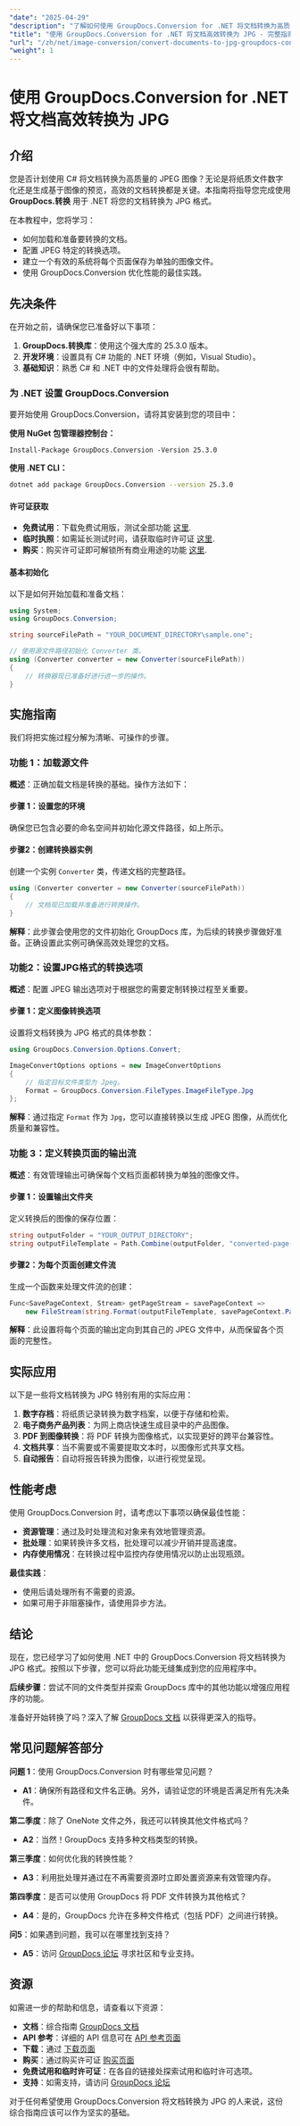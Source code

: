 ```yaml
---
"date": "2025-04-29"
"description": "了解如何使用 GroupDocs.Conversion for .NET 将文档转换为高质量的 JPEG 图像。本指南涵盖加载、转换选项和保存步骤。"
"title": "使用 GroupDocs.Conversion for .NET 将文档高效转换为 JPG - 完整指南"
"url": "/zh/net/image-conversion/convert-documents-to-jpg-groupdocs-conversion-net/"
"weight": 1
---
```


# 使用 GroupDocs.Conversion for .NET 将文档高效转换为 JPG

## 介绍
您是否计划使用 C# 将文档转换为高质量的 JPEG 图像？无论是将纸质文件数字化还是生成基于图像的预览，高效的文档转换都是关键。本指南将指导您完成使用 **GroupDocs.转换** 用于 .NET 将您的文档转换为 JPG 格式。

在本教程中，您将学习：
- 如何加载和准备要转换的文档。
- 配置 JPEG 特定的转换选项。
- 建立一个有效的系统将每个页面保存为单独的图像文件。
- 使用 GroupDocs.Conversion 优化性能的最佳实践。

## 先决条件
在开始之前，请确保您已准备好以下事项：
1. **GroupDocs.转换库**：使用这个强大库的 25.3.0 版本。
2. **开发环境**：设置具有 C# 功能的 .NET 环境（例如，Visual Studio）。
3. **基础知识**：熟悉 C# 和 .NET 中的文件处理将会很有帮助。

### 为 .NET 设置 GroupDocs.Conversion
要开始使用 GroupDocs.Conversion，请将其安装到您的项目中：

**使用 NuGet 包管理器控制台：**
```plaintext
Install-Package GroupDocs.Conversion -Version 25.3.0
```

**使用 .NET CLI：**
```bash
dotnet add package GroupDocs.Conversion --version 25.3.0
```

#### 许可证获取
- **免费试用**：下载免费试用版，测试全部功能 [这里](https://releases。groupdocs.com/conversion/net/).
- **临时执照**：如需延长测试时间，请获取临时许可证 [这里](https://purchase。groupdocs.com/temporary-license/).
- **购买**：购买许可证即可解锁所有商业用途的功能 [这里](https://purchase。groupdocs.com/buy).

#### 基本初始化
以下是如何开始加载和准备文档：
```csharp
using System;
using GroupDocs.Conversion;

string sourceFilePath = "YOUR_DOCUMENT_DIRECTORY\sample.one";

// 使用源文件路径初始化 Converter 类。
using (Converter converter = new Converter(sourceFilePath))
{
    // 转换器现已准备好进行进一步的操作。
}
```
## 实施指南
我们将把实施过程分解为清晰、可操作的步骤。

### 功能 1：加载源文件
**概述**：正确加载文档是转换的基础。操作方法如下：

#### 步骤 1：设置您的环境
确保您已包含必要的命名空间并初始化源文件路径，如上所示。

#### 步骤2：创建转换器实例
创建一个实例 `Converter` 类，传递文档的完整路径。
```csharp
using (Converter converter = new Converter(sourceFilePath))
{
    // 文档现已加载并准备进行转换操作。
}
```
**解释**：此步骤会使用您的文件初始化 GroupDocs 库，为后续的转换步骤做好准备。正确设置此实例可确保高效处理您的文档。

### 功能2：设置JPG格式的转换选项
**概述**：配置 JPEG 输出选项对于根据您的需要定制转换过程至关重要。

#### 步骤 1：定义图像转换选项
设置将文档转换为 JPG 格式的具体参数：
```csharp
using GroupDocs.Conversion.Options.Convert;

ImageConvertOptions options = new ImageConvertOptions
{
    // 指定目标文件类型为 Jpeg。
    Format = GroupDocs.Conversion.FileTypes.ImageFileType.Jpg
};
```
**解释**：通过指定 `Format` 作为 `Jpg`，您可以直接转换以生成 JPEG 图像，从而优化质量和兼容性。

### 功能 3：定义转换页面的输出流
**概述**：有效管理输出可确保每个文档页面都转换为单独的图像文件。

#### 步骤 1：设置输出文件夹
定义转换后的图像的保存位置：
```csharp
string outputFolder = "YOUR_OUTPUT_DIRECTORY";
string outputFileTemplate = Path.Combine(outputFolder, "converted-page-{0}.jpg");
```

#### 步骤2：为每个页面创建文件流
生成一个函数来处理文件流的创建：
```csharp
Func<SavePageContext, Stream> getPageStream = savePageContext => 
    new FileStream(string.Format(outputFileTemplate, savePageContext.Page), FileMode.Create);
```
**解释**：此设置将每个页面的输出定向到其自己的 JPEG 文件中，从而保留各个页面的完整性。

## 实际应用
以下是一些将文档转换为 JPG 特别有用的实际应用：
1. **数字存档**：将纸质记录转换为数字档案，以便于存储和检索。
2. **电子商务产品列表**：为网上商店快速生成目录中的产品图像。
3. **PDF 到图像转换**：将 PDF 转换为图像格式，以实现更好的跨平台兼容性。
4. **文档共享**：当不需要或不需要提取文本时，以图像形式共享文档。
5. **自动报告**：自动将报告转换为图像，以进行视觉呈现。

## 性能考虑
使用 GroupDocs.Conversion 时，请考虑以下事项以确保最佳性能：
- **资源管理**：通过及时处理流和对象来有效地管理资源。
- **批处理**：如果转换许多文档，批处理可以减少开销并提高速度。
- **内存使用情况**：在转换过程中监控内存使用情况以防止出现瓶颈。

**最佳实践**：
- 使用后请处理所有不需要的资源。
- 如果可用于非阻塞操作，请使用异步方法。

## 结论
现在，您已经学习了如何使用 .NET 中的 GroupDocs.Conversion 将文档转换为 JPG 格式。按照以下步骤，您可以将此功能无缝集成到您的应用程序中。 

**后续步骤**：尝试不同的文件类型并探索 GroupDocs 库中的其他功能以增强应用程序的功能。

准备好开始转换了吗？深入了解 [GroupDocs 文档](https://docs.groupdocs.com/conversion/net/) 以获得更深入的指导。

## 常见问题解答部分
**问题 1**：使用 GroupDocs.Conversion 时有哪些常见问题？
- **A1**：确保所有路径和文件名正确。另外，请验证您的环境是否满足所有先决条件。

**第二季度**：除了 OneNote 文件之外，我还可以转换其他文件格式吗？
- **A2**：当然！GroupDocs 支持多种文档类型的转换。

**第三季度**：如何优化我的转换性能？
- **A3**：利用批处理并通过在不再需要资源时立即处置资源来有效管理内存。

**第四季度**：是否可以使用 GroupDocs 将 PDF 文件转换为其他格式？
- **A4**：是的，GroupDocs 允许在多种文件格式（包括 PDF）之间进行转换。

**问5**：如果遇到问题，我可以在哪里找到支持？
- **A5**：访问 [GroupDocs 论坛](https://forum.groupdocs.com/c/conversion/10) 寻求社区和专业支持。

## 资源
如需进一步的帮助和信息，请查看以下资源：
- **文档**：综合指南 [GroupDocs 文档](https://docs.groupdocs.com/conversion/net/)
- **API 参考**：详细的 API 信息可在 [API 参考页面](https://reference.groupdocs.com/conversion/net/)
- **下载**：通过 [下载页面](https://releases.groupdocs.com/conversion/net/)
- **购买**：通过购买许可证 [购买页面](https://purchase.groupdocs.com/buy)
- **免费试用和临时许可证**：在各自的链接处探索试用和临时许可选项。
- **支持**：如需支持，请访问 [GroupDocs 论坛](https://forum.groupdocs.com/c/conversion/10)

对于任何希望使用 GroupDocs.Conversion 将文档转换为 JPG 的人来说，这份综合指南应该可以作为坚实的基础。